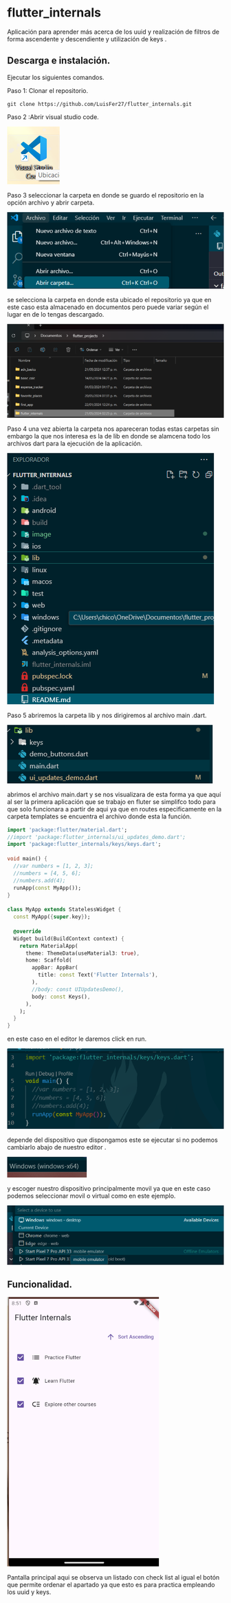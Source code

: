# flutter_internals

Aplicación para aprender más acerca de los uuid y realización de filtros de forma ascendente y descendiente y utilización de keys .


## Descarga e instalación.

Ejecutar los siguientes comandos.

Paso 1: Clonar el repositorio.

```nginx
git clone https://github.com/LuisFer27/flutter_internals.git

```

Paso 2 :Abrir visual studio code.

![1716323157884](image/README/1716323157884.png)

Paso 3 seleccionar la carpeta en donde se guardo el repositorio en la opción  archivo y abrir carpeta.

![1716323178897](image/README/1716323178897.png)

se selecciona la carpeta en donde esta ubicado el repositorio ya que en este caso esta almacenado en documentos pero puede variar según el lugar en de lo tengas descargado.

![1716324312617](image/README/1716324312617.png)

Paso 4  una vez abierta la carpeta nos apareceran todas estas carpetas sin embargo la que nos interesa es la de lib en donde se alamcena todo los archivos dart para la ejecución de la aplicación.

![1716324339457](image/README/1716324339457.png)

Paso 5 abriremos la carpeta lib y nos dirigiremos al archivo main .dart.

![1716324363162](image/README/1716324363162.png)

abrimos el archivo main.dart y se nos visualizara de esta forma ya que aquí al ser la primera aplicación que se trabajo en fluter se simplifco todo para que solo funcionara a partir de aqui ya que en routes especificamente en la carpeta templates se encuentra el archivo donde esta la función.

```dart
import 'package:flutter/material.dart';
//import 'package:flutter_internals/ui_updates_demo.dart';
import 'package:flutter_internals/keys/keys.dart';

void main() {
  //var numbers = [1, 2, 3];
  //numbers = [4, 5, 6];
  //numbers.add(4);
  runApp(const MyApp());
}

class MyApp extends StatelessWidget {
  const MyApp({super.key});

  @override
  Widget build(BuildContext context) {
    return MaterialApp(
      theme: ThemeData(useMaterial3: true),
      home: Scaffold(
        appBar: AppBar(
          title: const Text('Flutter Internals'),
        ),
        //body: const UIUpdatesDemo(),
        body: const Keys(),
      ),
    );
  }
}

```

en este caso en el editor le daremos click en run.

![1716324473944](image/README/1716324473944.png)

depende del dispositivo que dispongamos este se ejecutar si no podemos cambiarlo abajo de nuestro editor .

![1716324658239](image/README/1716324658239.png)

y escoger nuestro dispositivo principalmente movil ya que en este caso podemos seleccionar movil o virtual como en este ejemplo.

![1716324689402](image/README/1716324689402.png)

## Funcionalidad.

![1716324728123](image/README/1716324728123.png)

Pantalla principal aqui se observa un listado con check list al igual el botón que permite ordenar el apartado ya que esto es para practica empleando los uuid y keys.
